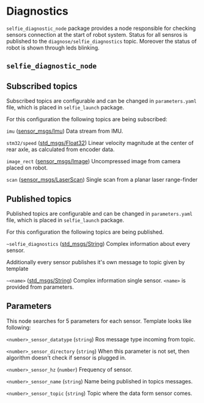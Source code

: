 # Diagnostics

`selfie_diagnostic_node` package provides a node responsible for checking sensors connection at the start of robot system. Status for all sensros is published to the `diagnose/selfie_diagnostics` topic. Moreover the status of robot is shown through leds blinking.

## `selfie_diagnostic_node`

## Subscribed topics

Subscribed topics are configurable and can be changed in `parameters.yaml` file, which is placed in `selfie_launch` package.

For this configuration the following topics are being subscribed:


`imu` ([sensor_msgs/Imu](http://docs.ros.org/melodic/api/sensor_msgs/html/msg/Imu.html))
Data stream from IMU.

`stm32/speed` ([std_msgs/Float32](http://docs.ros.org/api/std_msgs/html/msg/Float32.html))
Linear velocity magnitude at the center of rear axle, as calculated from encoder data.

`image_rect` ([sensor_msgs/Image](http://docs.ros.org/melodic/api/sensor_msgs/html/msg/Image.html))
Uncompressed image from camera placed on robot.

`scan` ([sensor_msgs/LaserScan](http://docs.ros.org/melodic/api/sensor_msgs/html/msg/LaserScan.html))
Single scan from a planar laser range-finder

## Published topics

Published topics are configurable and can be changed in `parameters.yaml` file, which is placed in `selfie_launch` package.

For this configuration the following topics are being published.

`~selfie_diagnostics` ([std_msgs/String](http://docs.ros.org/melodic/api/std_msgs/html/msg/String.html))
Complex information about every sensor.

Additionally every sensor publishes it's own message to topic given by template


`~<name>` ([std_msgs/String](http://docs.ros.org/melodic/api/std_msgs/html/msg/String.html))
Complex information single sensor. `<name>` is provided from parameters.

## Parameters

This node searches for 5 parameters for each sensor. Template looks like following:


`<number>_sensor_datatype` (`string`)
Ros message type incoming from topic.


`<number>_sensor_directory` (`string`) 
When this parameter is not set, then algorithm doesn't check if sensor is plugged in.


`<number>_sensor_hz` (`number`)
Frequency of sensor.


`<number>_sensor_name` (`string`)
Name being published in topics messages.


`<number>_sensor_topic` (`string`)
Topic where the data form sensor comes.